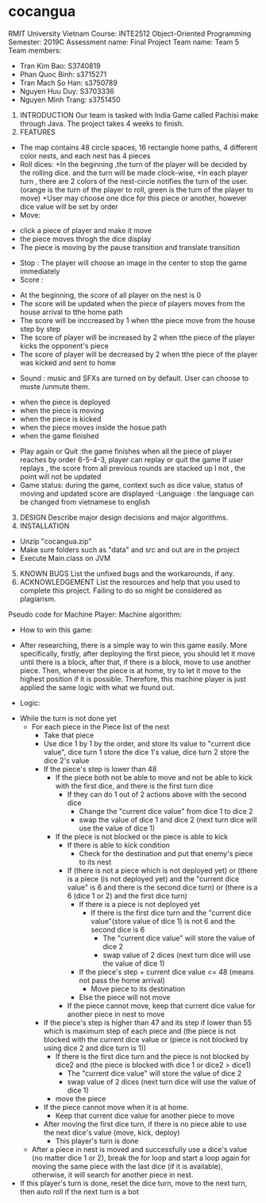 # cocangua
RMIT University Vietnam
Course: INTE2512 Object-Oriented Programming
Semester: 2019C
Assessment name: Final Project
Team name: Team 5
Team members: 
- Tran Kim Bao: S3740819
- Phan Quoc Binh: s3715271
- Tran Mach So Han: s3750789
- Nguyen Huu Duy: S3703336
- Nguyen Minh Trang: s3751450


1. INTRODUCTION
Our team is tasked with India Game called Pachisi make through Java. The 
project takes 4 weeks to finish.
2. FEATURES
- The map contains 48 circle spaces, 16 rectangle home paths, 4 different 
color nests, and each nest has 4 pieces  
- Roll dices: 
+In the beginning ,the turn of the player will be decided by
the rolling dice. and the turn will be made clock-wise, 
+In each player turn , there are 2 colors of the nest-circle notifies the turn
of the user. (orange is the turn of the player to roll, green is the turn
of the player to move)
+User may choose one dice for this piece or another, however dice value will
be set by order
- Move:
+ click a piece of player and make it move 
+ the piece moves throgh the dice display
+ The piece is moving by the pause transition and translate transition
- Stop : The player will choose an image in the center to stop the game immediately
- Score : 
+ At the beginning, the score of all player on the nest is 0
+ The score will be updated when the piece of players moves from the house arrival to
tthe home path
+ The score will be inccreased by 1 when tthe piece move from the house step by
step
+ The score of player will be increased by 2 when tthe piece of the player 
kicks the opponent's piece
+ The score of player will be decreased by 2 when tthe piece of the player 
was kicked and sent to home
- Sound : music and SFXs are turned on by default. User can choose to muste 
/unmute them.
+ when the piece is deployed 
+ when the piece is moving 
+ when the piece is kicked
+ when the piece moves inside the hosue path
+ when the game finished
- Play again or Quit :the game finishes when all the piece of player reaches 
by order 6-5-4-3, player can replay or quit the game
If user replays , the score from all previous rounds are stacked up
I not , the point will not be updated
- Game status: during the game, context such as dice value, status of moving
and updated score are displayed
-Language : the language can be changed from vietnamese to english
3. DESIGN
Describe major design decisions and major algorithms.
4. INSTALLATION
- Unzip "cocangua.zip"
- Make sure folders such as "data" and src and out are in the project
- Execute Main.class on JVM
5. KNOWN BUGS
List the unfixed bugs and the workarounds, if any.
6. ACKNOWLEDGEMENT
List the resources and help that you used to complete this project. Failing to do so might be considered as plagiarism.


Pseudo code for Machine Player:
Machine algorithm:

+ How to win this game: 
- After researching, there is a simple way to win this game easily. More specifically, firstly, after deploying the first piece, you should let it move until there is a block, after that, if there is a block, move to use another piece. Then, whenever the piece is at home,
try to let it move to the highest position if it is possible. Therefore, this machine player is just applied the same logic with what we found out. 


+ Logic:
- While the turn is not done yet
	- For each piece in the Piece list of the nest
		- Take that piece 
		- Use dice 1 by 1 by the order, and store its value to "current dice value", dice turn 1 store the dice 1's value, dice turn 2 store the dice 2's value
		- If the piece's step is lower than 48
			- If the piece both not be able to move and not be able to kick with the first dice, and there is the first turn dice
				- If they can do 1 out of 2 actions above with the second dice	
					- Change the "current dice value" from dice 1 to dice 2
					- swap the value of dice 1 and dice 2 (next turn dice will use the value of dice 1)
			- If the piece is not blocked or the piece is able to kick
				- If there is able to kick condition
					- Check for the destination and put that enemy's piece to its nest
				- If (there is not a piece which is not deployed yet) or (there is a piece (is not deployed yet) and the "current dice value" is 6 and there is the second dice turn) or (there is a 6 (dice 1 or 2) and the first dice turn)
					- If there is a piece is not deployed yet
						- If there is the first dice turn and the "current dice value"(store value of dice 1) is not 6 and the second dice is 6
							- The "current dice value" will store the value of dice 2
							- swap value of 2 dices (next turn dice will use the value of dice 1)
					- If the piece's step + current dice value <= 48 (means not pass the home arrival)
						- Move piece to its destination
					- Else the piece will not move
				- If the piece cannot move, keep that current dice value for another piece in nest to move
		- If the piece's step is higher than 47 and its step if lower than 55 which is maximum step of each piece and (the piece is not blocked with the current dice value or (piece is not blocked by using dice 2 and dice turn is 1))
			- If there is the first dice turn and the piece is not blocked by dice2 and (the piece is blocked with dice 1 or dice2 > dice1)
				- The "current dice value" will store the value of dice 2
				- swap value of 2 dices (next turn dice will use the value of dice 1)
			- move the piece
		- If the piece cannot move when it is at home.
			- Keep that current dice value for another piece to move
		- After moving the first dice turn, if there is no piece able to use the next dice's value (move, kick, deploy)
			- This player's turn is done
	- After a piece in nest is moved and successfully use a dice's value (no matter dice 1 or 2), break the for loop and start a loop again for moving the same piece with the last dice (if it is available), otherwise, it will search for another piece in nest. 
- If this player's turn is done, reset the dice turn, move to the next turn, then auto roll if the next turn is a bot			
					
